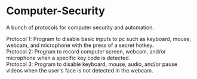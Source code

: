 # Computer-Security
A bunch of protocols for computer security and automation.

Protocol 1: Program to disable basic inputs to pc such as keyboard, mouse, webcam, and microphone with the press of a secret hotkey.  
Protocol 2: Program to record computer screen, webcam, and/or microphone when a specific key code is detected.  
Protocol 3: Program to disable keyboard, mouse, audio, and/or pause videos when the user's face is not detected in the webcam.  
